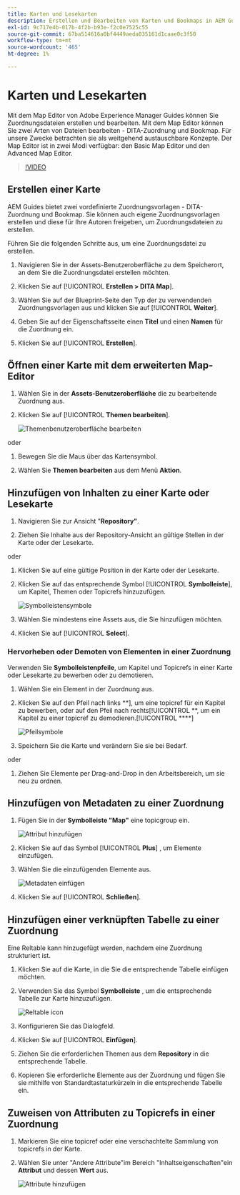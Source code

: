 ```yaml
---
title: Karten und Lesekarten
description: Erstellen und Bearbeiten von Karten und Bookmaps in AEM Guides
exl-id: 9c717e4b-017b-4f2b-b93e-f2c0e7525c55
source-git-commit: 67ba514616a0bf4449aeda035161d1caae0c3f50
workflow-type: tm+mt
source-wordcount: '465'
ht-degree: 1%

---
```


# Karten und Lesekarten

Mit dem Map Editor von Adobe Experience Manager Guides können Sie Zuordnungsdateien erstellen und bearbeiten. Mit dem Map Editor können Sie zwei Arten von Dateien bearbeiten - DITA-Zuordnung und Bookmap. Für unsere Zwecke betrachten sie als weitgehend austauschbare Konzepte.
Der Map Editor ist in zwei Modi verfügbar: den Basic Map Editor und den Advanced Map Editor.

>[!VIDEO](https://video.tv.adobe.com/v/342766?quality=12&learn=on)

## Erstellen einer Karte

AEM Guides bietet zwei vordefinierte Zuordnungsvorlagen - DITA-Zuordnung und Bookmap. Sie können auch eigene Zuordnungsvorlagen erstellen und diese für Ihre Autoren freigeben, um Zuordnungsdateien zu erstellen.

Führen Sie die folgenden Schritte aus, um eine Zuordnungsdatei zu erstellen.

1. Navigieren Sie in der Assets-Benutzeroberfläche zu dem Speicherort, an dem Sie die Zuordnungsdatei erstellen möchten.

1. Klicken Sie auf [!UICONTROL **Erstellen > DITA Map**].

1. Wählen Sie auf der Blueprint-Seite den Typ der zu verwendenden Zuordnungsvorlagen aus und klicken Sie auf [!UICONTROL **Weiter**].

1. Geben Sie auf der Eigenschaftsseite einen **Titel** und einen **Namen** für die Zuordnung ein.

1. Klicken Sie auf [!UICONTROL **Erstellen**].

## Öffnen einer Karte mit dem erweiterten Map-Editor

1. Wählen Sie in der **Assets-Benutzeroberfläche** die zu bearbeitende Zuordnung aus.

1. Klicken Sie auf [!UICONTROL **Themen bearbeiten**].

   ![Themenbenutzeroberfläche bearbeiten](images/lesson-14/edit-topics.png)

oder

1. Bewegen Sie die Maus über das Kartensymbol.

1. Wählen Sie **Themen bearbeiten** aus dem Menü **Aktion**.


## Hinzufügen von Inhalten zu einer Karte oder Lesekarte

1. Navigieren Sie zur Ansicht &quot;**Repository&quot;**.

1. Ziehen Sie Inhalte aus der Repository-Ansicht an gültige Stellen in der Karte oder der Lesekarte.

oder

1. Klicken Sie auf eine gültige Position in der Karte oder der Lesekarte.

1. Klicken Sie auf das entsprechende Symbol [!UICONTROL **Symbolleiste**], um Kapitel, Themen oder Topicrefs hinzuzufügen.

   ![Symbolleistensymbole](images/lesson-14/toolbar-icons.png)

1. Wählen Sie mindestens eine Assets aus, die Sie hinzufügen möchten.

1. Klicken Sie auf [!UICONTROL **Select**].

### Hervorheben oder Demoten von Elementen in einer Zuordnung

Verwenden Sie **Symbolleistenpfeile**, um Kapitel und Topicrefs in einer Karte oder Lesekarte zu bewerben oder zu demotieren.

1. Wählen Sie ein Element in der Zuordnung aus.

1. Klicken Sie auf den Pfeil nach links **], um eine topicref für ein Kapitel zu bewerben, oder auf den Pfeil nach rechts[!UICONTROL **, um ein Kapitel zu einer topicref zu demodieren.[!UICONTROL ****]

   ![Pfeilsymbole](images/lesson-14/toolbar-arrows.png)

1. Speichern Sie die Karte und verändern Sie sie bei Bedarf.

oder

1. Ziehen Sie Elemente per Drag-and-Drop in den Arbeitsbereich, um sie neu zu ordnen.

## Hinzufügen von Metadaten zu einer Zuordnung

1. Fügen Sie in der **Symbolleiste &quot;Map&quot;** eine topicgroup ein.

   ![Attribut hinzufügen](images/lesson-14/add-topicgroup.png)

1. Klicken Sie auf das Symbol [!UICONTROL **Plus**] , um Elemente einzufügen.

1. Wählen Sie die einzufügenden Elemente aus.

   ![Metadaten einfügen](images/lesson-14/insert-metadata.png)

1. Klicken Sie auf [!UICONTROL **Schließen**].

## Hinzufügen einer verknüpften Tabelle zu einer Zuordnung

Eine Reltable kann hinzugefügt werden, nachdem eine Zuordnung strukturiert ist.

1. Klicken Sie auf die Karte, in die Sie die entsprechende Tabelle einfügen möchten.

1. Verwenden Sie das Symbol **Symbolleiste** , um die entsprechende Tabelle zur Karte hinzuzufügen.

   ![Reltable icon](images/lesson-14/reltable-icon.png)

1. Konfigurieren Sie das Dialogfeld.

1. Klicken Sie auf [!UICONTROL **Einfügen**].

1. Ziehen Sie die erforderlichen Themen aus dem **Repository** in die entsprechende Tabelle.

1. Kopieren Sie erforderliche Elemente aus der Zuordnung und fügen Sie sie mithilfe von Standardtastaturkürzeln in die entsprechende Tabelle ein.

## Zuweisen von Attributen zu Topicrefs in einer Zuordnung

1. Markieren Sie eine topicref oder eine verschachtelte Sammlung von topicrefs in der Karte.

1. Wählen Sie unter &quot;Andere Attribute&quot;im Bereich &quot;Inhaltseigenschaften&quot;ein **Attribut** und dessen **Wert** aus.

   ![Attribute hinzufügen](images/lesson-14/add-attribute.png)
